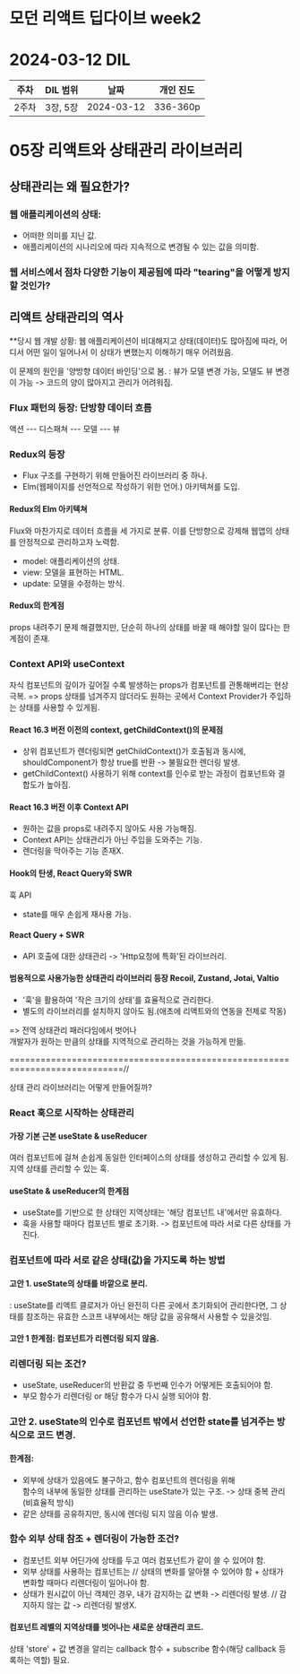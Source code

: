 # 모던 리액트 딥다이브 week2
# 2024-03-12 DIL

|주차|DIL 범위|날짜|개인 진도|
|------|---|---|---|
| 2주차 |3장, 5장|2024-03-12|336-360p|


# 05장 리액트와 상태관리 라이브러리


## 상태관리는 왜 필요한가?


### 웹 애플리케이션의 상태: 
- 어떠한 의미를 지닌 값. 
- 애플리케이션의 시나리오에 따라 지속적으로 변경될 수 있는 값을 의미함.


### 웹 서비스에서 점차 다양한 기능이 제공됨에 따라 "tearing"을 어떻게 방지할 것인가?


## 리액트 상태관리의 역사

**당시 웹 개발 상황: 웹 애플리케이션이 비대해지고 상태(데이터)도 많아짐에 따라,
어디서 어떤 일이 일어나서 이 상태가 변했는지 이해하기 매우 어려웠음.

이 문제의 원인을 '양방향 데이터 바인딩'으로 봄.
: 뷰가 모델 변경 가능, 모델도 뷰 변경이 가능 -> 코드의 양이 많아지고 관리가 어려워짐.


### Flux 패턴의 등장: 단방향 데이터 흐름

액션 --- 디스패쳐 --- 모델 --- 뷰


### Redux의 등장

- Flux 구조를 구현하기 위해 만들어진 라이브러리 중 하나.
- Elm(웹페이지를 선언적으로 작성하기 위한 언어.) 아키텍쳐를 도입.


#### Redux의 Elm 아키텍쳐
Flux와 마찬가지로 데이터 흐름을 세 가지로 분류.
이를 단방향으로 강제해 웹앱의 상태를 안정적으로 관리하고자 노력함.
- model: 애플리케이션의 상태.
- view: 모델을 표현하는 HTML.
- update: 모델을 수정하는 방식.


#### Redux의 한계점
props 내려주기 문제 해결했지만, 단순히 하나의 상태를 바꿀 때 해야할 일이 많다는 한계점이 존재.


### Context API와 useContext

자식 컴포넌트의 깊이가 깊어질 수록 발생하는 props가 컴포넌트를 관통해버리는 현상 극복.
=> props 상태를 넘겨주지 않더라도 원하는 곳에서 Context Provider가 주입하는 상태를 사용할 수 있게됨.


#### React 16.3 버전 이전의 context, getChildContext()의 문제점

- 상위 컴포넌트가 렌더링되면 getChildContext()가 호출됨과 동시에, shouldComponent가 항상 true를 반환 -> 불필요한 렌더링 발생.
- getChildContext() 사용하기 위해 context를 인수로 받는 과정이 컴포넌트와 결합도가 높아짐.


#### React 16.3 버전 이후 Context API
- 원하는 값을 props로 내려주지 않아도 사용 가능해짐.
- Context API는 상태관리가 아닌 주입을 도와주는 기능.
- 렌더링을 막아주는 기능 존재X.


#### Hook의 탄생, React Query와 SWR

훅 API
- state를 매우 손쉽게 재사용 가능.


#### React Query + SWR
- API 호출에 대한 상태관리 -> 'Http요청에 특화'된 라이브러리.


#### 범용적으로 사용가능한 상태관리 라이브러리 등장 Recoil, Zustand, Jotai, Valtio
- '훅'을 활용하여 '작은 크기의 상태'를 효율적으로 관리한다.
- 별도의 라이브러리를 설치하지 않아도 됨.(애초에 리액트와의 연동을 전제로 작동)
  
=> 전역 상태관리 패러다임에서 벗어나 <br>
개발자가 원하는 만큼의 상태를 지역적으로 관리하는 것을 가능하게 만듦.


============================================================================//


상태 관리 라이브러리는 어떻게 만들어질까?



### React 훅으로 시작하는 상태관리


#### 가장 기본 근본 useState & useReducer
여러 컴포넌트에 걸쳐 손쉽게 동일한 인터페이스의 상태를 생성하고 관리할 수 있게 됨.
지역 상태를 관리할 수 있는 훅.

#### useState & useReducer의 한계점

- useState를 기반으로 한 상태인 지역상태는 '해당 컴포넌트 내'에서만 유효하다.
- 훅을 사용할 때마다 컴포넌트 별로 초기화. -> 컴포넌트에 따라 서로 다른 상태를 가진다.


### 컴포넌트에 따라 서로 같은 상태(값)을 가지도록 하는 방법

#### 고안 1. useState의 상태를 바깥으로 분리.
   :  useState를 리액트 클로저가 아닌 완전히 다른 곳에서 초기화되어 관리한다면,
   그 상태를 참조하는 유효한 스코프 내부에서는 해당 값을 공유해서 사용할 수 있을것임.

#### 고안 1 한계점: 컴포넌트가 리렌더링 되지 않음.


### 리렌더링 되는 조건?
- useState, useReducer의 반환값 중 두번째 인수가 어떻게든 호출되어야 함.
- 부모 함수가 리렌더링 or 해당 함수가 다시 실행 되어야 함.


### 고안 2. useState의 인수로 컴포넌트 밖에서 선언한 state를 넘겨주는 방식으로 코드 변경.


#### 한계점: 
- 외부에 상태가 있음에도 불구하고, 함수 컴포넌트의 렌더링을 위해 <br>
함수의 내부에 동일한 상태를 관리하는 useState가 있는 구조. -> 상태 중복 관리(비효율적 방식)
- 같은 상태를 공유하지만, 동시에 렌더링 되지 않음 이슈 발생.


### 함수 외부 상태 참조 + 렌더링이 가능한 조건?

- 컴포넌트 외부 어딘가에 상태를 두고 여러 컴포넌트가 같이 쓸 수 있어야 함.
- 외부 상태를 사용하는 컴포넌트는 // 상태의 변화를 알아챌 수 있어야 함 + 상태가 변화할 때마다 리렌더링이 일어나야 함.
- 상태가 원시값이 아닌 객체인 경우, 내가 감지하는 값 변화 -> 리렌더링 발생. // 감지하지 않는 값 -> 리렌더링 발생X.


#### 컴포넌트 레벨의 지역상태를 벗어나는 새로운 상태관리 코드.

상태 'store' + 값 변경을 알리는 callback 함수 + subscribe 함수(해당 callback 등록하는 역할) 필요.


  







  





  


